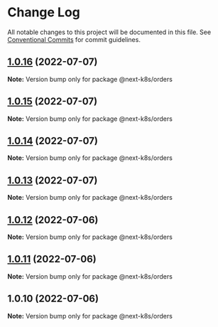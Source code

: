 # Change Log

All notable changes to this project will be documented in this file.
See [Conventional Commits](https://conventionalcommits.org) for commit guidelines.

## [1.0.16](https://github.com/mathiscode/next-k8s-boilerplate/compare/@next-k8s/orders@1.0.15...@next-k8s/orders@1.0.16) (2022-07-07)

**Note:** Version bump only for package @next-k8s/orders





## [1.0.15](https://github.com/mathiscode/next-k8s-boilerplate/compare/@next-k8s/orders@1.0.14...@next-k8s/orders@1.0.15) (2022-07-07)

**Note:** Version bump only for package @next-k8s/orders





## [1.0.14](https://github.com/mathiscode/next-k8s-boilerplate/compare/@next-k8s/orders@1.0.13...@next-k8s/orders@1.0.14) (2022-07-07)

**Note:** Version bump only for package @next-k8s/orders





## [1.0.13](https://github.com/mathiscode/next-k8s-boilerplate/compare/@next-k8s/orders@1.0.12...@next-k8s/orders@1.0.13) (2022-07-07)

**Note:** Version bump only for package @next-k8s/orders





## [1.0.12](https://github.com/mathiscode/next-k8s-boilerplate/compare/@next-k8s/orders@1.0.11...@next-k8s/orders@1.0.12) (2022-07-06)

**Note:** Version bump only for package @next-k8s/orders





## [1.0.11](https://github.com/mathiscode/next-k8s-boilerplate/compare/@next-k8s/orders@1.0.10...@next-k8s/orders@1.0.11) (2022-07-06)

**Note:** Version bump only for package @next-k8s/orders





## 1.0.10 (2022-07-06)

**Note:** Version bump only for package @next-k8s/orders
